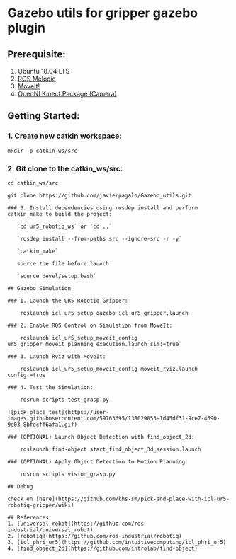 # Gazebo utils for gripper gazebo plugin

## Prerequisite:

1. Ubuntu 18.04 LTS
2. [ROS Melodic](http://wiki.ros.org/melodic/Installation/Ubuntu)
3. [MoveIt!](http://docs.ros.org/en/melodic/api/moveit_tutorials/html/doc/getting_started/getting_started.html)
4. [OpenNI Kinect Package (Camera)](https://www.oreilly.com/library/view/learning-robotics-using/9781788623315/1235f7fe-3637-412a-a386-05859b89ee67.xhtml)


## Getting Started:

### 1. Create new catkin workspace:

    mkdir -p catkin_ws/src
    
### 2. Git clone to the catkin_ws/src:

    cd catkin_ws/src

    git clone https://github.com/javierpagalo/Gazebo_utils.git
    
```
### 3. Install dependencies using rosdep install and perform catkin_make to build the project:

   `cd ur5_robotiq_ws` or `cd ..`
   
   `rosdep install --from-paths src --ignore-src -r -y`
   
   `catkin_make`
   
   source the file before launch
   
   `source devel/setup.bash`
   
## Gazebo Simulation

### 1. Launch the UR5 Robotiq Gripper:

    roslaunch icl_ur5_setup_gazebo icl_ur5_gripper.launch
    
### 2. Enable ROS Control on Simulation from MoveIt:

    roslaunch icl_ur5_setup_moveit_config ur5_gripper_moveit_planning_execution.launch sim:=true
   
### 3. Launch Rviz with MoveIt:

    roslaunch icl_ur5_setup_moveit_config moveit_rviz.launch config:=true
    
### 4. Test the Simulation:

    rosrun scripts test_grasp.py
    
![pick_place_test](https://user-images.githubusercontent.com/59763695/138029853-1d45df31-9ce7-4690-9e03-8bfdcff6afa1.gif)
    
### (OPTIONAL) Launch Object Detection with find_object_2d:

    roslaunch find-object start_find_object_3d_session.launch
    
### (OPTIONAL) Apply Object Detection to Motion Planning:

    rosrun scripts vision_grasp.py
    
## Debug

check on [here](https://github.com/khs-sm/pick-and-place-with-icl-ur5-robotiq-gripper/wiki)
    
## References
1. [universal robot](https://github.com/ros-industrial/universal_robot)
2. [robotiq](https://github.com/ros-industrial/robotiq)
3. [icl_phri_ur5](https://github.com/intuitivecomputing/icl_phri_ur5)
4. [find_object_2d](https://github.com/introlab/find-object)

